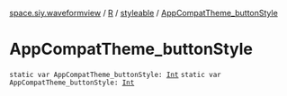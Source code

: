 [space.siy.waveformview](../../index.md) / [R](../index.md) / [styleable](index.md) / [AppCompatTheme_buttonStyle](./-app-compat-theme_button-style.md)

# AppCompatTheme_buttonStyle

`static var AppCompatTheme_buttonStyle: `[`Int`](https://kotlinlang.org/api/latest/jvm/stdlib/kotlin/-int/index.html)
`static var AppCompatTheme_buttonStyle: `[`Int`](https://kotlinlang.org/api/latest/jvm/stdlib/kotlin/-int/index.html)